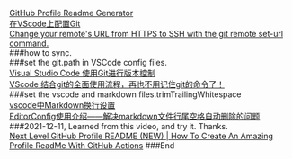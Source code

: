 [GitHub Profile Readme Generator](https://arturssmirnovs.github.io/github-profile-readme-generator/)  
[在VScode上配置Git](https://zhuanlan.zhihu.com/p/31417255)  
[Change your remote's URL from HTTPS to SSH with the git remote set-url command.](https://docs.github.com/en/get-started/getting-started-with-git/managing-remote-repositories#switching-remote-urls-from-ssh-to-https)  
###how to sync.  
###set the git.path in VSCode config files.  
[Visual Studio Code 使用Git进行版本控制](https://zhuanlan.zhihu.com/p/23344403)  
[VScode 结合git的全面使用流程，再也不用记住git的命令了！](https://blog.csdn.net/weixin_43314519/article/details/107572206)  
###set the vscode and markdown  files.trimTrailingWhitespace  
[vscode中Markdown换行设置](https://blog.csdn.net/guobinlin/article/details/111371578?spm=1001.2101.3001.6661.1&utm_medium=distribute.pc_relevant_t0.none-task-blog-2%7Edefault%7EBlogCommendFromBaidu%7Edefault-1.highlightwordscore&depth_1-utm_source=distribute.pc_relevant_t0.none-task-blog-2%7Edefault%7EBlogCommendFromBaidu%7Edefault-1.highlightwordscore)  
[EditorConfig使用介绍——解决markdown文件行尾空格自动删除的问题](https://segmentfault.com/a/1190000007599845)  
###2021-12-11, Learned from this video, and try it. Thanks.  
[Next Level GitHub Profile README (NEW) | How To Create An Amazing Profile ReadMe With GitHub Actions](https://www.youtube.com/watch?v=ECuqb5Tv9qI)
###End
